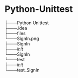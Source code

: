 # Python-Unittest
├───Python Unittest<br/>
    ├───.idea<br/>
    ├───files<br/>
        └───SignIn.png<br/>
    ├───SignIn<br/>
        ├───_init_<br/>
        └───SignIn<br/>
    └───test<br/>
        ├───_init_<br/>
        └───test_SignIn<br/>

